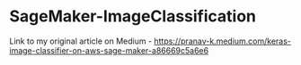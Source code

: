 # SageMaker-ImageClassification

Link to my original article on Medium - https://pranav-k.medium.com/keras-image-classifier-on-aws-sage-maker-a86669c5a6e6
